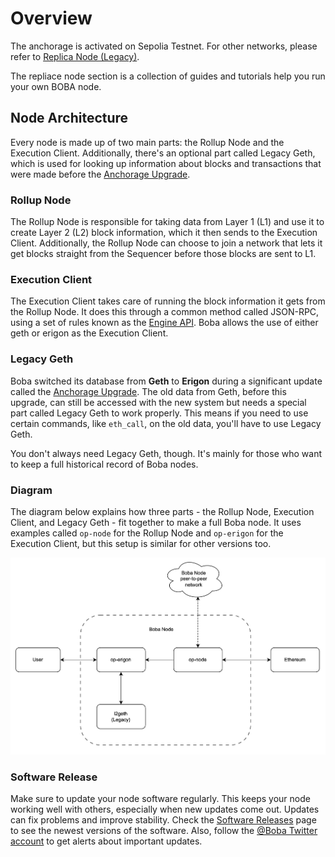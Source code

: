 # Overview

The anchorage is activated on Sepolia Testnet. For other networks, please refer to [Replica Node (Legacy)](https://github.com/bobanetwork/boba_legacy/blob/develop/boba_community/boba-node/README.md).

The repliace node section is a collection of guides and tutorials help you run your own BOBA node.

## Node Architecture

Every node is made up of two main parts: the Rollup Node and the Execution Client. Additionally, there's an optional part called Legacy Geth, which is used for looking up information about blocks and transactions that were made before the [Anchorage Upgrade](https://github.com/bobanetwork/boba/blob/develop/boba-chain-ops/README.md#migration).

### Rollup Node

The Rollup Node is responsible for taking data from Layer 1 (L1) and use it to create Layer 2 (L2) block information, which it then sends to the Execution Client. Additionally, the Rollup Node can choose to join a network that lets it get blocks straight from the Sequencer before those blocks are sent to L1.

### Execution Client

The Execution Client takes care of running the block information it gets from the Rollup Node. It does this through a common method called JSON-RPC, using a set of rules known as the [Engine API](https://github.com/ethereum/execution-apis/blob/main/src/engine/common.md#engine-api----common-definitions). Boba allows the use of either geth or erigon as the Execution Client.

### Legacy Geth

Boba switched its database from **Geth** to **Erigon** during a significant update called the [Anchorage Upgrade](https://github.com/bobanetwork/boba/blob/develop/boba-chain-ops/README.md#migration). The old data from Geth, before this upgrade, can still be accessed with the new system but needs a special part called Legacy Geth to work properly. This means if you need to use certain commands, like `eth_call`, on the old data, you'll have to use Legacy Geth.

You don't always need Legacy Geth, though. It's mainly for those who want to keep a full historical record of Boba nodes.

### Diagram

The diagram below explains how three parts - the Rollup Node, Execution Client, and Legacy Geth - fit together to make a full Boba node. It uses examples called `op-node` for the Rollup Node and `op-erigon` for the Execution Client, but this setup is similar for other versions too.

![image](../../assets/diagrams/node-operator.png)

### Software Release

Make sure to update your node software regularly. This keeps your node working well with others, especially when new updates come out. Updates can fix problems and improve stability. Check the [Software Releases](software-release) page to see the newest versions of the software. Also, follow the [@Boba Twitter account](https://twitter.com/bobanetwork) to get alerts about important updates.
